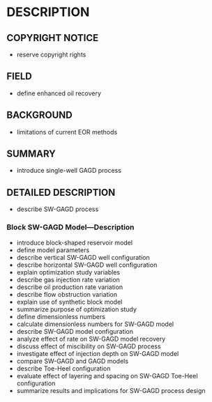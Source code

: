 # DESCRIPTION

## COPYRIGHT NOTICE

- reserve copyright rights

## FIELD

- define enhanced oil recovery

## BACKGROUND

- limitations of current EOR methods

## SUMMARY

- introduce single-well GAGD process

## DETAILED DESCRIPTION

- describe SW-GAGD process

### Block SW-GAGD Model—Description

- introduce block-shaped reservoir model
- define model parameters
- describe vertical SW-GAGD well configuration
- describe horizontal SW-GAGD well configuration
- explain optimization study variables
- describe gas injection rate variation
- describe oil production rate variation
- describe flow obstruction variation
- explain use of synthetic block model
- summarize purpose of optimization study
- define dimensionless numbers
- calculate dimensionless numbers for SW-GAGD model
- describe SW-GAGD model configuration
- analyze effect of rate on SW-GAGD model recovery
- discuss effect of miscibility on SW-GAGD process
- investigate effect of injection depth on SW-GAGD model
- compare SW-GAGD and GAGD models
- describe Toe-Heel configuration
- evaluate effect of layering and spacing on SW-GAGD Toe-Heel configuration
- summarize results and implications for SW-GAGD process design

